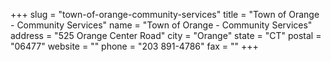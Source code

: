 +++
slug = "town-of-orange-community-services"
title = "Town of Orange - Community Services"
name = "Town of Orange - Community Services"
address = "525 Orange Center Road"
city = "Orange"
state = "CT"
postal = "06477"
website = ""
phone = "203 891-4786"
fax = ""
+++
